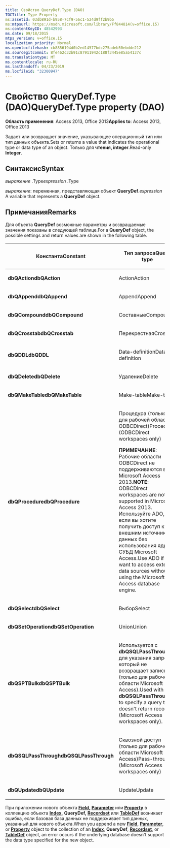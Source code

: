 ```yaml
---
title: Свойство QueryDef.Type (DAO)
TOCTitle: Type Property
ms:assetid: 03db891d-b958-7cf9-56c1-524d9ff2b9b5
ms:mtpsurl: https://msdn.microsoft.com/library/Ff844814(v=office.15)
ms:contentKeyID: 48542993
ms.date: 09/18/2015
mtps_version: v=office.15
localization_priority: Normal
ms.openlocfilehash: cb8856194d0b2ed14577bdc275adeb50ebdde212
ms.sourcegitcommit: 8fe462c32b91c87911942c188f3445e85a54137c
ms.translationtype: MT
ms.contentlocale: ru-RU
ms.lasthandoff: 04/23/2019
ms.locfileid: "32300947"
---
```

# <a name="querydeftype-property-dao"></a><span data-ttu-id="a81cb-102">Свойство QueryDef.Type (DAO)</span><span class="sxs-lookup"><span data-stu-id="a81cb-102">QueryDef.Type property (DAO)</span></span>


<span data-ttu-id="a81cb-103">**Область применения**: Access 2013, Office 2013</span><span class="sxs-lookup"><span data-stu-id="a81cb-103">**Applies to**: Access 2013, Office 2013</span></span>

<span data-ttu-id="a81cb-104">Задает или возвращает значение, указывающее операционный тип или тип данных объекта.</span><span class="sxs-lookup"><span data-stu-id="a81cb-104">Sets or returns a value that indicates the operational type or data type of an object.</span></span> <span data-ttu-id="a81cb-105">Только для **чтения, integer**.</span><span class="sxs-lookup"><span data-stu-id="a81cb-105">Read-only **Integer**.</span></span>

## <a name="syntax"></a><span data-ttu-id="a81cb-106">Синтаксис</span><span class="sxs-lookup"><span data-stu-id="a81cb-106">Syntax</span></span>

<span data-ttu-id="a81cb-107">*выражение* .Type</span><span class="sxs-lookup"><span data-stu-id="a81cb-107">*expression* .Type</span></span>

<span data-ttu-id="a81cb-108">*выражение*: переменная, представляющая объект **QueryDef**.</span><span class="sxs-lookup"><span data-stu-id="a81cb-108">*expression* A variable that represents a **QueryDef** object.</span></span>

## <a name="remarks"></a><span data-ttu-id="a81cb-109">Примечания</span><span class="sxs-lookup"><span data-stu-id="a81cb-109">Remarks</span></span>

<span data-ttu-id="a81cb-110">Для объекта **QueryDef** возможные параметры и возвращаемые значения показаны в следующей таблице.</span><span class="sxs-lookup"><span data-stu-id="a81cb-110">For a **QueryDef** object, the possible settings and return values are shown in the following table.</span></span>

<table>
<colgroup>
<col style="width: 50%" />
<col style="width: 50%" />
</colgroup>
<thead>
<tr class="header">
<th><p><span data-ttu-id="a81cb-111">Константа</span><span class="sxs-lookup"><span data-stu-id="a81cb-111">Constant</span></span></p></th>
<th><p><span data-ttu-id="a81cb-112">Тип запроса</span><span class="sxs-lookup"><span data-stu-id="a81cb-112">Query type</span></span></p></th>
</tr>
</thead>
<tbody>
<tr class="odd">
<td><p><span data-ttu-id="a81cb-113"><strong>dbQAction</strong></span><span class="sxs-lookup"><span data-stu-id="a81cb-113"><strong>dbQAction</strong></span></span></p></td>
<td><p><span data-ttu-id="a81cb-114">Action</span><span class="sxs-lookup"><span data-stu-id="a81cb-114">Action</span></span></p></td>
</tr>
<tr class="even">
<td><p><span data-ttu-id="a81cb-115"><strong>dbQAppend</strong></span><span class="sxs-lookup"><span data-stu-id="a81cb-115"><strong>dbQAppend</strong></span></span></p></td>
<td><p><span data-ttu-id="a81cb-116">Append</span><span class="sxs-lookup"><span data-stu-id="a81cb-116">Append</span></span></p></td>
</tr>
<tr class="odd">
<td><p><span data-ttu-id="a81cb-117"><strong>dbQCompound</strong></span><span class="sxs-lookup"><span data-stu-id="a81cb-117"><strong>dbQCompound</strong></span></span></p></td>
<td><p><span data-ttu-id="a81cb-118">Составные</span><span class="sxs-lookup"><span data-stu-id="a81cb-118">Compound</span></span></p></td>
</tr>
<tr class="even">
<td><p><span data-ttu-id="a81cb-119"><strong>dbQCrosstab</strong></span><span class="sxs-lookup"><span data-stu-id="a81cb-119"><strong>dbQCrosstab</strong></span></span></p></td>
<td><p><span data-ttu-id="a81cb-120">Перекрестная</span><span class="sxs-lookup"><span data-stu-id="a81cb-120">Crosstab</span></span></p></td>
</tr>
<tr class="odd">
<td><p><span data-ttu-id="a81cb-121"><strong>dbQDDL</strong></span><span class="sxs-lookup"><span data-stu-id="a81cb-121"><strong>dbQDDL</strong></span></span></p></td>
<td><p><span data-ttu-id="a81cb-122">Data-definition</span><span class="sxs-lookup"><span data-stu-id="a81cb-122">Data-definition</span></span></p></td>
</tr>
<tr class="even">
<td><p><span data-ttu-id="a81cb-123"><strong>dbQDelete</strong></span><span class="sxs-lookup"><span data-stu-id="a81cb-123"><strong>dbQDelete</strong></span></span></p></td>
<td><p><span data-ttu-id="a81cb-124">Удаление</span><span class="sxs-lookup"><span data-stu-id="a81cb-124">Delete</span></span></p></td>
</tr>
<tr class="odd">
<td><p><span data-ttu-id="a81cb-125"><strong>dbQMakeTable</strong></span><span class="sxs-lookup"><span data-stu-id="a81cb-125"><strong>dbQMakeTable</strong></span></span></p></td>
<td><p><span data-ttu-id="a81cb-126">Make-table</span><span class="sxs-lookup"><span data-stu-id="a81cb-126">Make-table</span></span></p></td>
</tr>
<tr class="even">
<td><p><span data-ttu-id="a81cb-127"><strong>dbQProcedure</strong></span><span class="sxs-lookup"><span data-stu-id="a81cb-127"><strong>dbQProcedure</strong></span></span></p></td>
<td><p><span data-ttu-id="a81cb-128">Процедура (только для рабочей области ODBCDirect)</span><span class="sxs-lookup"><span data-stu-id="a81cb-128">Procedure (ODBCDirect workspaces only)</span></span></p><p><span data-ttu-id="a81cb-129"><strong>ПРИМЕЧАНИЕ</strong>: Рабочие области ODBCDirect не поддерживаются в Microsoft Access 2013.</span><span class="sxs-lookup"><span data-stu-id="a81cb-129"><strong>NOTE</strong>: ODBCDirect workspaces are not supported in Microsoft Access 2013.</span></span> <span data-ttu-id="a81cb-130">Используйте ADO, если вы хотите получить доступ к внешним источникам данных без использования ядра СУБД Microsoft Access.</span><span class="sxs-lookup"><span data-stu-id="a81cb-130">Use ADO if you want to access external data sources without using the Microsoft Access database engine.</span></span></p></td>
</tr>
<tr class="odd">
<td><p><span data-ttu-id="a81cb-131"><strong>dbQSelect</strong></span><span class="sxs-lookup"><span data-stu-id="a81cb-131"><strong>dbQSelect</strong></span></span></p></td>
<td><p><span data-ttu-id="a81cb-132">Выбор</span><span class="sxs-lookup"><span data-stu-id="a81cb-132">Select</span></span></p></td>
</tr>
<tr class="even">
<td><p><span data-ttu-id="a81cb-133"><strong>dbQSetOperation</strong></span><span class="sxs-lookup"><span data-stu-id="a81cb-133"><strong>dbQSetOperation</strong></span></span></p></td>
<td><p><span data-ttu-id="a81cb-134">Union</span><span class="sxs-lookup"><span data-stu-id="a81cb-134">Union</span></span></p></td>
</tr>
<tr class="odd">
<td><p><span data-ttu-id="a81cb-135"><strong>dbQSPTBulk</strong></span><span class="sxs-lookup"><span data-stu-id="a81cb-135"><strong>dbQSPTBulk</strong></span></span></p></td>
<td><p><span data-ttu-id="a81cb-136">Используется с <strong>dbQSQLPassThrough</strong> для указания запроса, который не возвращает записи (только для рабочей области Microsoft Access).</span><span class="sxs-lookup"><span data-stu-id="a81cb-136">Used with <strong>dbQSQLPassThrough</strong> to specify a query that doesn't return records (Microsoft Access workspaces only).</span></span></p></td>
</tr>
<tr class="even">
<td><p><span data-ttu-id="a81cb-137"><strong>dbQSQLPassThrough</strong></span><span class="sxs-lookup"><span data-stu-id="a81cb-137"><strong>dbQSQLPassThrough</strong></span></span></p></td>
<td><p><span data-ttu-id="a81cb-138">Сквозной доступ (только для рабочей области Microsoft Access)</span><span class="sxs-lookup"><span data-stu-id="a81cb-138">Pass-through (Microsoft Access workspaces only)</span></span></p></td>
</tr>
<tr class="odd">
<td><p><span data-ttu-id="a81cb-139"><strong>dbQUpdate</strong></span><span class="sxs-lookup"><span data-stu-id="a81cb-139"><strong>dbQUpdate</strong></span></span></p></td>
<td><p><span data-ttu-id="a81cb-140">Update</span><span class="sxs-lookup"><span data-stu-id="a81cb-140">Update</span></span></p></td>
</tr>
</tbody>
</table>


<span data-ttu-id="a81cb-141">При приложении нового объекта **[Field,](field-object-dao.md)** **[Parameter](parameter-object-dao.md)** или **[Property](property-object-dao.md)** в коллекцию объекта **[Index,](index-object-dao.md)** **QueryDef,** **[Recordset](recordset-object-dao.md)** или **[TableDef](tabledef-object-dao.md)** возникает ошибка, если базовая база данных не поддерживает тип данных, указанный для нового объекта.</span><span class="sxs-lookup"><span data-stu-id="a81cb-141">When you append a new **[Field](field-object-dao.md)**, **[Parameter](parameter-object-dao.md)**, or **[Property](property-object-dao.md)** object to the collection of an **[Index](index-object-dao.md)**, **QueryDef**, **[Recordset](recordset-object-dao.md)**, or **[TableDef](tabledef-object-dao.md)** object, an error occurs if the underlying database doesn't support the data type specified for the new object.</span></span>

